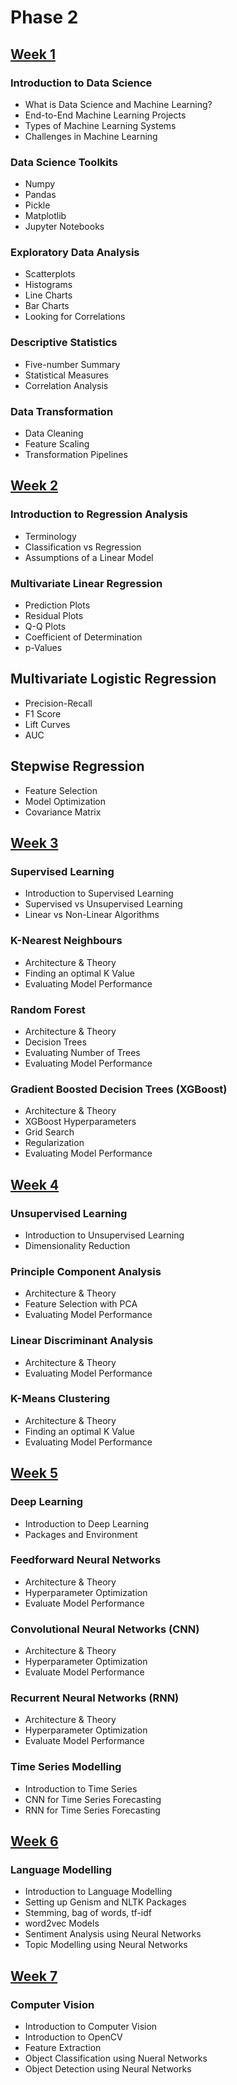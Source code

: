 # Phase 2

## [Week 1](https://github.com/ByteAcademy-Curriculum/Data-Science/tree/master/Slides/Phase%201/Week%201)
### Introduction to Data Science
* What is Data Science and Machine Learning?
* End-to-End Machine Learning Projects
* Types of Machine Learning Systems
* Challenges in Machine Learning

### Data Science Toolkits 
* Numpy
* Pandas
* Pickle
* Matplotlib
* Jupyter Notebooks

### Exploratory Data Analysis
* Scatterplots
* Histograms
* Line Charts
* Bar Charts
* Looking for Correlations

### Descriptive Statistics
* Five-number Summary
* Statistical Measures
* Correlation Analysis

### Data Transformation
* Data Cleaning
* Feature Scaling
* Transformation Pipelines

## [Week 2](https://github.com/ByteAcademy-Curriculum/Data-Science/tree/master/Slides/Phase%201/Week%202)
### Introduction to Regression Analysis
* Terminology
* Classification vs Regression
* Assumptions of a Linear Model

### Multivariate Linear Regression
* Prediction Plots
* Residual Plots
* Q-Q Plots
* Coefficient of Determination
* p-Values

## Multivariate Logistic Regression
* Precision-Recall
* F1 Score
* Lift Curves
* AUC

## Stepwise Regression
* Feature Selection
* Model Optimization
* Covariance Matrix

## [Week 3](https://github.com/ByteAcademy-Curriculum/Data-Science/tree/master/Slides/Phase%201/Week%203)
### Supervised Learning
* Introduction to Supervised Learning
* Supervised vs Unsupervised Learning 
* Linear vs Non-Linear Algorithms

### K-Nearest Neighbours
* Architecture & Theory
* Finding an optimal K Value
* Evaluating Model Performance

### Random Forest
* Architecture & Theory
* Decision Trees
* Evaluating Number of Trees
* Evaluating Model Performance

### Gradient Boosted Decision Trees (XGBoost)
* Architecture & Theory
* XGBoost Hyperparameters
* Grid Search
* Regularization
* Evaluating Model Performance

## [Week 4](https://github.com/ByteAcademy-Curriculum/Data-Science/tree/master/Slides/Phase%201/Week%204)
### Unsupervised Learning
* Introduction to Unsupervised Learning 
* Dimensionality Reduction 

### Principle Component Analysis
* Architecture & Theory
* Feature Selection with PCA
* Evaluating Model Performance

### Linear Discriminant Analysis
* Architecture & Theory
* Evaluating Model Performance

### K-Means Clustering
* Architecture & Theory
* Finding an optimal K Value
* Evaluating Model Performance

## [Week 5](https://github.com/ByteAcademy-Curriculum/Data-Science/tree/master/Slides/Phase%201/Week%204)

### Deep Learning
* Introduction to Deep Learning
* Packages and Environment

### Feedforward Neural Networks
* Architecture & Theory
* Hyperparameter Optimization
* Evaluate Model Performance

### Convolutional Neural Networks (CNN)
* Architecture & Theory
* Hyperparameter Optimization
* Evaluate Model Performance

### Recurrent Neural Networks (RNN)
* Architecture & Theory
* Hyperparameter Optimization
* Evaluate Model Performance

### Time Series Modelling
* Introduction to Time Series
* CNN for Time Series Forecasting
* RNN for Time Series Forecasting

## [Week 6](https://github.com/ByteAcademy-Curriculum/Data-Science/tree/master/Slides/Phase%201/Week%204)

### Language Modelling
* Introduction to Language Modelling
* Setting up Genism and NLTK Packages
* Stemming, bag of words, tf-idf
* word2vec Models
* Sentiment Analysis using Neural Networks
* Topic Modelling using Neural Networks

## [Week 7](https://github.com/ByteAcademy-Curriculum/Data-Science/tree/master/Slides/Phase%201/Week%204)

### Computer Vision
* Introduction to Computer Vision
* Introduction to OpenCV
* Feature Extraction
* Object Classification using Nueral Networks
* Object Detection using Neural Networks

